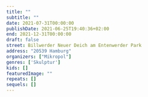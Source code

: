 ```yaml
---
title: ""
subtitle: ""
date: 2021-07-31T00:00:00
publishDate: 2021-06-25T19:40:36+02:00
end: 2021-12-31T00:00:00
draft: false
street: Billwerder Neuer Deich am Entenwerder Park
address: "20539 Hamburg"
organizers: ["Mikropol"]
genres: ['Skulptur']
kids: []
featuredImage: ""
repeats: []
sequels: []
---
```


